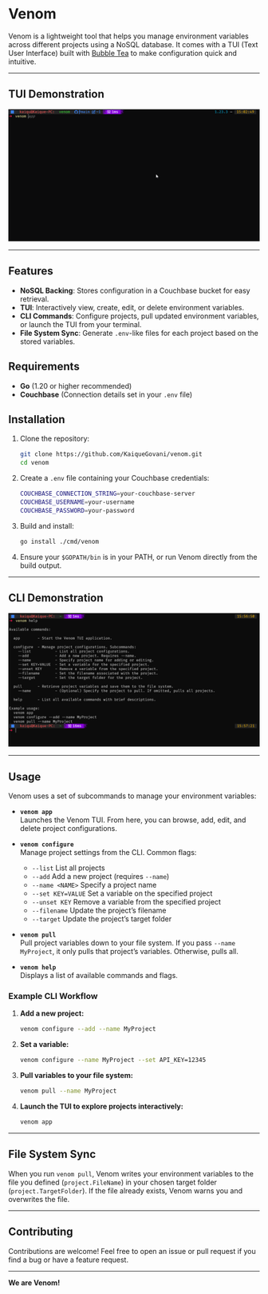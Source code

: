 # Venom

Venom is a lightweight tool that helps you manage environment variables across different projects using a NoSQL database. It comes with a TUI (Text User Interface) built with [Bubble Tea](https://github.com/charmbracelet/bubbletea) to make configuration quick and intuitive.

---

## TUI Demonstration

*![Space for TUI demo GIF](venom-tui.gif)*

---

## Features

- **NoSQL Backing**: Stores configuration in a Couchbase bucket for easy retrieval.  
- **TUI**: Interactively view, create, edit, or delete environment variables.  
- **CLI Commands**: Configure projects, pull updated environment variables, or launch the TUI from your terminal.  
- **File System Sync**: Generate `.env`-like files for each project based on the stored variables.

## Requirements

- **Go** (1.20 or higher recommended)  
- **Couchbase** (Connection details set in your `.env` file)

## Installation

1. Clone the repository:

   ```bash
   git clone https://github.com/KaiqueGovani/venom.git
   cd venom
   ```

2. Create a `.env` file containing your Couchbase credentials:

   ```bash
   COUCHBASE_CONNECTION_STRING=your-couchbase-server
   COUCHBASE_USERNAME=your-username
   COUCHBASE_PASSWORD=your-password
   ```

3. Build and install:

   ```bash
   go install ./cmd/venom
   ```

4. Ensure your `$GOPATH/bin` is in your PATH, or run Venom directly from the build output.

---

## CLI Demonstration

*![Space for CLI demo GIF](venom-cli.gif)*

---

## Usage

Venom uses a set of subcommands to manage your environment variables:

- **`venom app`**  
  Launches the Venom TUI. From here, you can browse, add, edit, and delete project configurations.

- **`venom configure`**  
  Manage project settings from the CLI. Common flags:
  - `--list` List all projects
  - `--add` Add a new project (requires `--name`)
  - `--name <NAME>` Specify a project name
  - `--set KEY=VALUE` Set a variable on the specified project
  - `--unset KEY` Remove a variable from the specified project
  - `--filename` Update the project’s filename
  - `--target` Update the project’s target folder

- **`venom pull`**  
  Pull project variables down to your file system. If you pass `--name MyProject`, it only pulls that project’s variables. Otherwise, pulls all.

- **`venom help`**  
  Displays a list of available commands and flags.

### Example CLI Workflow

1. **Add a new project:**

   ```bash
   venom configure --add --name MyProject
   ```

2. **Set a variable:**

   ```bash
   venom configure --name MyProject --set API_KEY=12345
   ```

3. **Pull variables to your file system:**

   ```bash
   venom pull --name MyProject
   ```

4. **Launch the TUI to explore projects interactively:**

   ```bash
   venom app
   ```

---

## File System Sync

When you run `venom pull`, Venom writes your environment variables to the file you defined (`project.FileName`) in your chosen target folder (`project.TargetFolder`). If the file already exists, Venom warns you and overwrites the file.

---

## Contributing

Contributions are welcome! Feel free to open an issue or pull request if you find a bug or have a feature request.

---

**We are Venom!**  